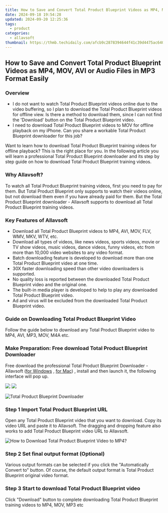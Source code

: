 ```yaml
---
title: How to Save and Convert Total Product Blueprint Videos as MP4, MOV, AVI or Audio Files in MP3 Format Easily
date: 2024-09-18 19:54:28
updated: 2024-09-20 12:25:36
tags:
  - product
categories:
  - allavsoft
thumbnail: https://thmb.techidaily.com/afcb9c2878394644f41c39d4475ac640d665c752413696b921520d8ad80368e6.jpg
---
```


## How to Save and Convert Total Product Blueprint Videos as MP4, MOV, AVI or Audio Files in MP3 Format Easily

### Overview

* I do not want to watch Total Product Blueprint videos online due to the video buffering, so I plan to download the Total Product Blueprint videos for offline view. Is there a method to download them, since I can not find the 'Download' button on the Total Product Blueprint video.
* I need to download Total Product Blueprint videos to MOV for offline playback on my iPhone. Can you share a workable Total Product Blueprint downloader for this job?

Want to learn how to download Total Product Blueprint training videos for offline playback? This is the right place for you. In the following article you will learn a professional Total Product Blueprint downloader and its step by step guide on how to download Total Product Blueprint training videos.

### Why Allavsoft?

To watch all Total Product Blueprint training videos, first you need to pay for them. But Total Product Blueprint only supports to watch their videos online, but not download them even if you have already paid for them. But the Total Product Blueprint downloader - Allavsoft supports to download all Total Product Blueprint training videos.

### Key Features of Allavsoft

* Download all Total Product Blueprint videos to MP4, AVI, MOV, FLV, WMV, MKV, WTV, etc.
* Download all types of videos, like news videos, sports videos, movie or TV show videos, music videos, dance videos, funny videos, etc from more than 10,000 video websites to any video format.
* Batch downloading feature is developed to download more than one Total Product Blueprint video at one time.
* 30X faster downloading speed than other video downloaders is supported.
* No quality loss is reported between the downloaded Total Product Blueprint video and the original one.
* The built-in media player is developed to help to play any downloaded Total Product Blueprint video.
* Ad and virus will be excluded from the downloaded Total Product Blueprint video.

### Guide on Downloading Total Product Blueprint Video

Follow the guide below to download any Total Product Blueprint video to MP4, AVI, MP3, MOV, M4A etc.

### Make Preparation: Free download Total Product Blueprint Downloader

Free download the professional Total Product Blueprint Downloader - Allavsoft ([for Windows](https://tools.techidaily.com/allavsoft/products/) , [for Mac](https://tools.techidaily.com/allavsoft/products/)) , install and then launch it, the following interface will pop up.

[![](https://www.allavsoft.com/how-to/../images/how-to/free-download-win.jpg)](https://tools.techidaily.com/allavsoft/products/) [![](https://www.allavsoft.com/how-to/../images/how-to/free-download-mac.jpg)](https://tools.techidaily.com/allavsoft/products/)

![Total Product Blueprint Downloader](https://www.allavsoft.com/how-to/../images/allavsoft/screen-shot-600.jpg)

### Step 1 Import Total Product Blueprint URL

Open any Total Product Blueprint video that you want to download. Copy its video URL and paste it to Allavsoft. The dragging and dropping feature also works to add Total Product Blueprint video URL to Allavsoft.

![How to Download Total Product Blueprint Video to MP4?](https://www.allavsoft.com/how-to/../images/how-to/download-rtmp-video/download-rtmp-video.jpg)

### Step 2 Set final output format (Optional)

Various output formats can be selected if you click the "Automatically Convert to" button. Of course, the default output format is Total Product Blueprint original video format.

### Step 3 Start to download Total Product Blueprint video

Click "Download" button to complete downloading Total Product Blueprint training videos to MP4, MOV, MP3 etc

<ins class="adsbygoogle"
     style="display:block"
     data-ad-format="autorelaxed"
     data-ad-client="ca-pub-7571918770474297"
     data-ad-slot="1223367746"></ins>



<ins class="adsbygoogle"
     style="display:block"
     data-ad-client="ca-pub-7571918770474297"
     data-ad-slot="8358498916"
     data-ad-format="auto"
     data-full-width-responsive="true"></ins>
